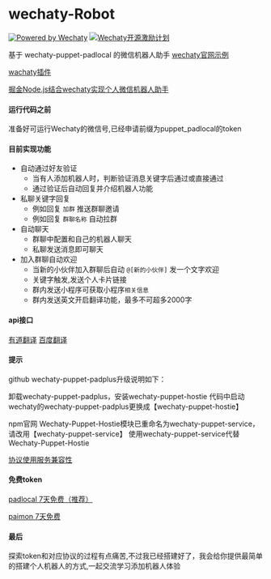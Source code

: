 # wechaty-Robot

[![Powered by Wechaty](https://img.shields.io/badge/Powered%20By-Wechaty-green.svg)](https://github.com/chatie/wechaty)
[![Wechaty开源激励计划](https://img.shields.io/badge/Wechaty-开源激励计划-green.svg)](https://github.com/juzibot/Welcome/wiki/Everything-about-Wechaty)

基于 wechaty-puppet-padlocal 的微信机器人助手
[wechaty官网示例](https://wechaty.js.org/docs/tutorials/examples)

[wachaty插件](https://github.com/wechaty/wechaty-plugin-contrib)

[掘金Node.js结合wechaty实现个人微信机器人助手](https://juejin.cn/post/6950829527605968903/)

#### 运行代码之前
准备好可运行Wechaty的微信号,已经申请前缀为puppet_padlocal的token

#### 目前实现功能

- 自动通过好友验证
  - 当有人添加机器人时，判断验证消息关键字后通过或直接通过
  - 通过验证后自动回复并介绍机器人功能
- 私聊关键字回复
  - 例如回复 `加群` 推送群聊邀请
  - 例如回复 `群聊名称` 自动拉群
- 自动聊天
  - 群聊中配置和自己的机器人聊天
  - 私聊发送消息即可聊天
- 加入群聊自动欢迎
  - 当新的小伙伴加入群聊后自动 `@[新的小伙伴]` 发一个文字欢迎
  - 关键字触发,发送个人卡片链接
  - 群内发送小程序可获取小程序`相关信息`
  - 群内发送英文开启翻译功能，最多不可超多2000字

#### api接口

[有道翻译](https://ai.youdao.com/#/ )
[百度翻译](https://fanyi-api.baidu.com/ )


#### 提示

github wechaty-puppet-padplus升级说明如下：

卸载wechaty-puppet-padplus，安装wechaty-puppet-hostie
代码中启动wechaty的wechaty-puppet-padplus更换成【wechaty-puppet-hostie】

npm官网  Wechaty-Puppet-Hostie模块已重命名为wechaty-puppet-service，请改用【wechaty-puppet-service】
使用wechaty-puppet-service代替Wechaty-Puppet-Hostie

[协议使用服务兼容性](https://wechaty.js.org/docs/puppet-services/compatibility/)


#### 免费token

[padlocal 7天免费（推荐）](https://github.com/padlocal/wechaty-puppet-padlocal/wiki/TOKEN-%E7%94%B3%E8%AF%B7%E6%96%B9%E6%B3%95)

[paimon	 7天免费](http://175.27.139.176/#/order)


#### 最后

探索token和对应协议的过程有点痛苦,不过我已经搭建好了，我会给你提供最简单的搭建个人机器人的方式,一起交流学习添加机器人体验

